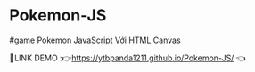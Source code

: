 # Pokemon-JS
#game Pokemon JavaScript Với HTML Canvas

📌LINK DEMO :👉https://ytbpanda1211.github.io/Pokemon-JS/ 👈
